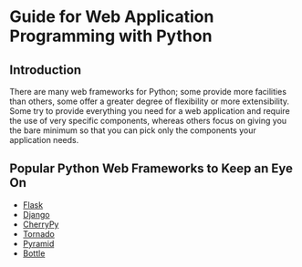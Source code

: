 # Guide for Web Application Programming with Python

## Introduction

There are many web frameworks for Python; some provide more facilities 
than others, some offer a greater degree of flexibility or more 
extensibility. Some try to provide everything you need for a web 
application and require the use of very specific components, whereas 
others focus on giving you the bare minimum so that you can pick only 
the components your application needs.

## Popular Python Web Frameworks to Keep an Eye On

* [Flask](flask)
* [Django](django)
* [CherryPy](cherrypy)
* [Tornado](tornado)
* [Pyramid](pyramid)
* [Bottle](bottle)
